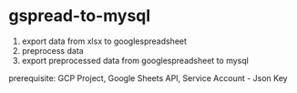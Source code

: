 # gspread-to-mysql

1. export data from xlsx to googlespreadsheet
2. preprocess data 
3. export preprocessed data from googlespreadsheet to mysql

prerequisite: GCP Project, Google Sheets API, Service Account - Json Key
